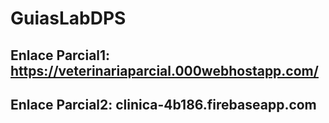 # GuiasLabDPS

## Enlace Parcial1: https://veterinariaparcial.000webhostapp.com/ 

## Enlace Parcial2: clinica-4b186.firebaseapp.com

